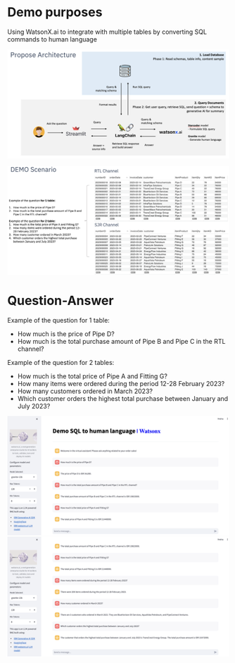 # Demo purposes
Using WatsonX.ai to integrate with multiple tables by converting SQL commands to human language

![top](./images/architecture.png)

![top](./images/tableqna.png)

# Question-Answer
Example of the question for 1 table:
- How much is the price of Pipe D?
- How much is the total purchase amount of Pipe B and Pipe C in the RTL channel?

Example of the question for 2 tables:
- How much is the total price of Pipe A and Fitting G?
- How many items were ordered during the period 12-28 February 2023?
- How many customers ordered in March 2023?
- Which customer orders the highest total purchase between January and July 2023?

![top](./images/qna1.png)
![top](./images/qna2.png)
